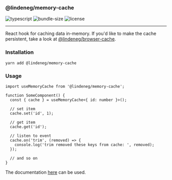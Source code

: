 ### @lindeneg/memory-cache

![typescript](https://badgen.net/badge/icon/typescript?icon=typescript&label) ![bundle-size](https://badgen.net/bundlephobia/min/@lindeneg/memory-cache@1.1.6) ![license](https://badgen.net/npm/license/@lindeneg/memory-cache)

---

React hook for caching data in-memory. If you'd like to make the cache persistent, take a look at [@lindeneg/browser-cache](https://github.com/lindeneg/lindeneg-npm-packages/tree/master/packages/browser-cache).

### Installation

`yarn add @lindeneg/memory-cache`

### Usage

```tsx
import useMemoryCache from '@lindeneg/memory-cache';

function SomeComponent() {
  const { cache } = useMemoryCache<{ id: number }>();

  // set item
  cache.set('id', 1);

  // get item
  cache.get('id');

  // listen to event
  cache.on('trim', (removed) => {
    console.log('trim removed these keys from cache: ', removed);
  });

  // and so on
}
```

The documentation [here](https://github.com/Lindeneg/lindeneg-npm-packages/tree/master/packages/cache) can be used.
